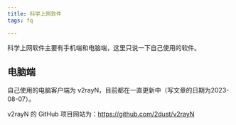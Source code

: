 ```yaml
---
title: 科学上网软件
tags: fq

---
```


科学上网软件主要有手机端和电脑端，这里只说一下自己使用的软件。

## 电脑端

自己使用的电脑客户端为 v2rayN，目前都在一直更新中（写文章的日期为2023-08-07）。

v2rayN 的 GitHub 项目网站为：https://github.com/2dust/v2rayN



